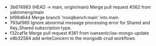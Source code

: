 - 3b674983 (HEAD -> main, origin/main) Merge pull request #362 from yabinmeng/main
- bf98d644 Merge branch 'nosqlbench:main' into main
- 793af965 Ignore abnormal message processing error for Shared and Key_Shared subscription type.
- f32caf1e Merge pull request #361 from ivansenic/ise-mongo-update
- e8b32584 add writeConcern to the mongodb crud workflows
